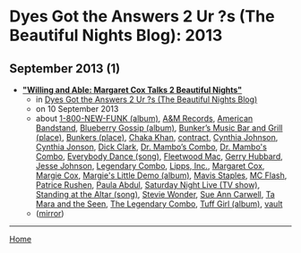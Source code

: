 # Dyes Got the Answers 2 Ur ?s (The Beautiful Nights Blog): 2013

## September 2013 (1)

 - [**"Willing and Able: Margaret Cox Talks 2 Beautiful Nights"**](http://beautifulnightschitown.blogspot.com/2013/09/willing-and-able-margaret-cox-talks-2.html)
    - in [Dyes Got the Answers 2 Ur ?s (The Beautiful Nights Blog)](../../../publications/a-e/dyes-got-the-answers-2-ur-s-the-beautiful-nights-blog/index.md)
    - on 10 September 2013
    - about [1-800-NEW-FUNK (album)](../../../topics/album/1-800-new-funk/index.md), [A&M Records](../../../topics/a-m-records/index.md), [American Bandstand](../../../topics/american-bandstand/index.md), [Blueberry Gossip (album)](../../../topics/album/blueberry-gossip/index.md), [Bunker’s Music Bar and Grill (place)](../../../topics/place/bunker-s-music-bar-and-grill/index.md), [Bunkers (place)](../../../topics/place/bunkers/index.md), [Chaka Khan](../../../topics/chaka-khan/index.md), [contract](../../../topics/contract/index.md), [Cynthia Johnson](../../../topics/cynthia-johnson/index.md), [Cynthia Jonson](../../../topics/cynthia-jonson/index.md), [Dick Clark](../../../topics/dick-clark/index.md), [Dr. Mambo’s Combo](../../../topics/dr-mambo-s-combo/index.md), [Dr. Mambo's Combo](../../../topics/dr-mambo-s-combo/index.md), [Everybody Dance (song)](../../../topics/song/everybody-dance/index.md), [Fleetwood Mac](../../../topics/fleetwood-mac/index.md), [Gerry Hubbard](../../../topics/gerry-hubbard/index.md), [Jesse Johnson](../../../topics/jesse-johnson/index.md), [Legendary Combo](../../../topics/legendary-combo/index.md), [Lipps, Inc.](../../../topics/lipps-inc/index.md), [Margaret Cox](../../../topics/margaret-cox/index.md), [Margie Cox](../../../topics/margie-cox/index.md), [Margie's Little Demo (album)](../../../topics/album/margie-s-little-demo/index.md), [Mavis Staples](../../../topics/mavis-staples/index.md), [MC Flash](../../../topics/mc-flash/index.md), [Patrice Rushen](../../../topics/patrice-rushen/index.md), [Paula Abdul](../../../topics/paula-abdul/index.md), [Saturday Night Live (TV show)](../../../topics/tv-show/saturday-night-live/index.md), [Standing at the Altar (song)](../../../topics/song/standing-at-the-altar/index.md), [Stevie Wonder](../../../topics/stevie-wonder/index.md), [Sue Ann Carwell](../../../topics/sue-ann-carwell/index.md), [Ta Mara and the Seen](../../../topics/ta-mara-and-the-seen/index.md), [The Legendary Combo](../../../topics/the-legendary-combo/index.md), [Tuff Girl (album)](../../../topics/album/tuff-girl/index.md), [vault](../../../topics/vault/index.md)
    - ([mirror](https://web.archive.org/web/*/http://beautifulnightschitown.blogspot.com/2013/09/willing-and-able-margaret-cox-talks-2.html))

----

[Home](../index.md)
